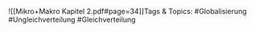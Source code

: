 
![[Mikro+Makro Kapitel 2.pdf#page=34]]Tags & Topics:
   #Globalisierung
   #Ungleichverteilung
   #Gleichverteilung